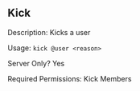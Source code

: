 ## Kick

Description: Kicks a user

Usage: `kick @user <reason>`

Server Only? Yes

Required Permissions: Kick Members